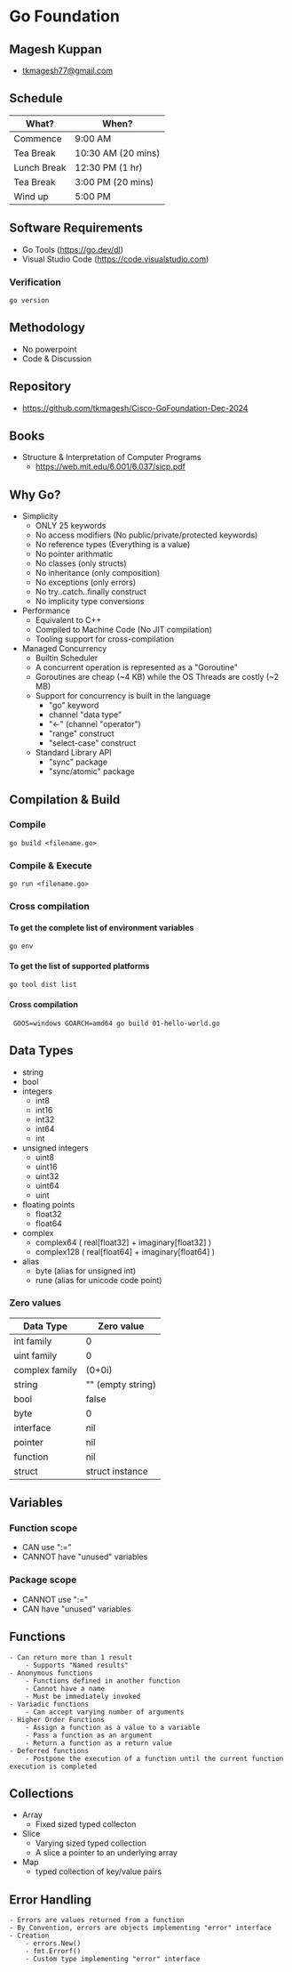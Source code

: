 # Go Foundation

## Magesh Kuppan
- tkmagesh77@gmail.com

## Schedule
| What? | When? |
| ---- | --- |
| Commence | 9:00 AM |
| Tea Break | 10:30 AM (20 mins) |
| Lunch Break | 12:30 PM (1 hr) |
| Tea Break | 3:00 PM (20 mins) |
| Wind up | 5:00 PM |

## Software Requirements
- Go Tools (https://go.dev/dl)
- Visual Studio Code (https://code.visualstudio.com)

### Verification
```shell
go version
```

## Methodology
- No powerpoint
- Code & Discussion

## Repository
- https://github.com/tkmagesh/Cisco-GoFoundation-Dec-2024

## Books
- Structure & Interpretation of Computer Programs
    - https://web.mit.edu/6.001/6.037/sicp.pdf


## Why Go?
- Simplicity
    - ONLY 25 keywords
    - No access modifiers (No public/private/protected keywords)
    - No reference types (Everything is a value)
    - No pointer arithmatic 
    - No classes (only structs)
    - No inheritance (only composition)
    - No exceptions (only errors)
    - No try..catch..finally construct
    - No implicity type conversions
- Performance
    - Equivalent to C++
    - Compiled to Machine Code (No JIT compilation)
    - Tooling support for cross-compilation
- Managed Concurrency
    - Builtin Scheduler
    - A concurrent operation is represented as a "Goroutine"
    - Goroutines are cheap (~4 KB) while the OS Threads are costly (~2 MB)
    - Support for concurrency is built in the language
        - "go" keyword
        - channel "data type"
        - "<-" (channel "operator")
        - "range" construct
        - "select-case" construct
    - Standard Library API
        - "sync" package
        - "sync/atomic" package

## Compilation & Build
### Compile 
```shell
go build <filename.go>
```

### Compile & Execute
```shell
go run <filename.go>
```

### Cross compilation
#### To get the complete list of environment variables
```shell
go env
```

#### To get the list of supported platforms
```shell
go tool dist list
```

#### Cross compilation
```shell
 GOOS=windows GOARCH=amd64 go build 01-hello-world.go
```

## Data Types
- string
- bool
- integers
    - int8
    - int16
    - int32
    - int64
    - int
- unsigned integers
    - uint8
    - uint16
    - uint32
    - uint64
    - uint
- floating points
    - float32
    - float64
- complex
    - complex64 ( real[float32] + imaginary[float32] )
    - complex128 ( real[float64] + imaginary[float64] )
- alias
    - byte (alias for unsigned int)
    - rune (alias for unicode code point)

### Zero values
| Data Type | Zero value |
------------ | ------------- |
|int family     | 0 |
|uint family    | 0 |
|complex family | (0+0i) |
|string         | "" (empty string) |
|bool           | false |
|byte           | 0 |
|interface      | nil |
|pointer        | nil |
|function       | nil |
|struct         | struct instance |

## Variables
### Function scope
- CAN use ":="
- CANNOT have "unused" variables
### Package scope
- CANNOT use ":="
- CAN have "unused" variables

## Functions
    - Can return more than 1 result
        - Supports "Named results"
    - Anonymous functions
        - Functions defined in another function
        - Cannot have a name
        - Must be immediately invoked
    - Variadic functions
        - Can accept varying number of arguments
    - Higher Order Functions
        - Assign a function as a value to a variable
        - Pass a function as an argument
        - Return a function as a return value
    - Deferred functions
        - Postpone the execution of a function until the current function execution is completed

## Collections
- Array
    - Fixed sized typed collecton
- Slice
    - Varying sized typed collection
    - A slice a pointer to an underlying array
- Map
    - typed collection of key/value pairs

## Error Handling
    - Errors are values returned from a function
    - By Convention, errors are objects implementing "error" interface
    - Creation
        - errors.New()
        - fmt.Errorf()
        - Custom type implementing "error" interface
